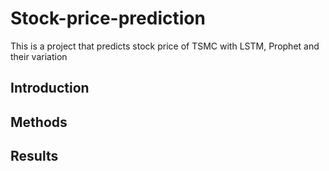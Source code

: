 # Stock-price-prediction

This is a project that predicts stock price of TSMC with LSTM, Prophet and their variation

## Introduction


## Methods


## Results
